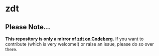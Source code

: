 # zdt

## Please Note...

**This repository is only a mirror of [zdt on Codeberg](https://codeberg.org/FObersteiner/zdt).** If you want to contribute (which is very welcome!) or raise an issue, please do so over there.
